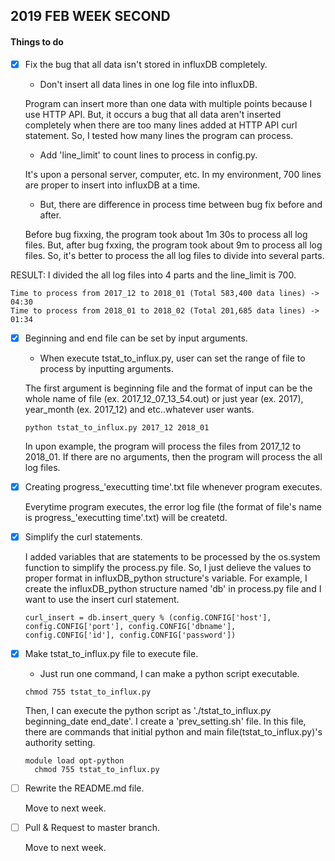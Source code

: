 ## 2019 FEB WEEK SECOND

#### Things to do

- [x] Fix the bug that all data isn't stored in influxDB completely.

	- Don't insert all data lines in one log file into influxDB.

	Program can insert more than one data with multiple points because I use HTTP API. But, it occurs a bug that all data aren't inserted completely when there are too many lines added at HTTP API curl statement. So, I tested how many lines the program can process.
	
	- Add 'line_limit' to count lines to process in config.py.

	It's upon a personal server, computer, etc. In my environment, 700 lines are proper to insert into influxDB at a time.

	- But, there are difference in process time between bug fix before and after.

	Before bug fixxing, the program took about 1m 30s to process all log files. But, after bug fxxing, the program took about 9m to process all log files. So, it's better to process the all log files to divide into several parts.

RESULT: I divided the all log files into 4 parts and the line_limit is 700.

	Time to process from 2017_12 to 2018_01 (Total 583,400 data lines) -> 04:30
	Time to process from 2018_01 to 2018_02 (Total 201,685 data lines) -> 01:34

- [x] Beginning and end file can be set by input arguments.

	- When execute tstat_to_influx.py, user can set the range of file to process by inputting arguments.

	The first argument is beginning file and the format of input can be the whole name of file (ex. 2017_12_07_13_54.out) or just year (ex. 2017), year_month (ex. 2017_12) and etc..whatever user wants.

	<pre><code>python tstat_to_influx.py 2017_12 2018_01</pre></code>

	In upon example, the program will process the files from 2017_12 to 2018_01.
	If there are no arguments, then the program will process the all log files.

- [x] Creating progress_'executting time'.txt file whenever program executes.

	Everytime program executes, the error log file (the format of file's name is progress_'executting time'.txt) will be createtd.

- [x] Simplify the curl statements.

	I added variables that are statements to be processed by the os.system function to simplify the process.py file.
	So, I just delieve the values to proper format in influxDB_python structure's variable.
	For example, I create the influxDB_python structure named 'db' in process.py file and I want to use the insert curl statement.
	<pre><code>curl_insert = db.insert_query % (config.CONFIG['host'], config.CONFIG['port'], config.CONFIG['dbname'], config.CONFIG['id'], config.CONFIG['password'])</pre></code>


- [x] Make tstat_to_influx.py file to execute file.

	- Just run one command, I can make a python script executable.

	<pre><code>chmod 755 tstat_to_influx.py</pre></code>

	Then, I can execute the python script as './tstat_to_influx.py beginning_date end_date'.
	I create a 'prev_setting.sh' file. In this file, there are commands that initial python and main file(tstat_to_influx.py)'s authority setting.

	<pre><code>module load opt-python
	chmod 755 tstat_to_influx.py</pre></code>
	
- [ ] Rewrite the README.md file.

	Move to next week.

- [ ] Pull & Request to master branch.

	Move to next week.
